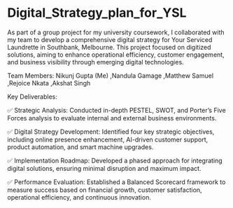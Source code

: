 # Digital_Strategy_plan_for_YSL

As part of a group project for my university coursework, I collaborated with my team to develop a comprehensive digital strategy for Your Serviced Laundrette in Southbank, Melbourne. This project focused on digitized solutions, aiming to enhance operational efficiency, customer engagement, and business visibility through emerging digital technologies.

Team Members:
Nikunj Gupta (Me)
,Nandula Gamage
,Matthew Samuel
,Rejoice Nkata
,Akshat Singh

Key Deliverables:

✅ Strategic Analysis: Conducted in-depth PESTEL, SWOT, and Porter’s Five Forces analysis to evaluate internal and external business environments.

✅ Digital Strategy Development: Identified four key strategic objectives, including online presence enhancement, AI-driven customer support, product automation, and smart machine upgrades.

✅ Implementation Roadmap: Developed a phased approach for integrating digital solutions, ensuring minimal disruption and maximum impact.

✅ Performance Evaluation: Established a Balanced Scorecard framework to measure success based on financial growth, customer satisfaction, operational efficiency, and continuous innovation.
